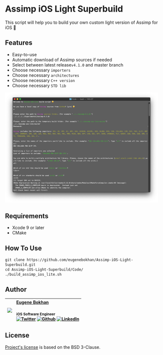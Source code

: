 # Assimp iOS Light Superbuild

This script will help you to build your own custom light version of Assimp for iOS 🙂

## Features

* Easy-to-use
* Automatic download of Assimp sources if needed
* Select between latest release`v4.1.0` and master branch
* Choose necessary `importers`
* Choose necessary `architectures`
* Choose necessary `C++ version`
* Choose necessary `STD lib`

<p align="center">
    <img src="Media/Assimp-iOS-Light-Superbuild.png", width="800">
</p>

## Requirements

* Xcode 9 or later
* CMake

## How To Use

```shell
git clone https://github.com/eugenebokhan/Assimp-iOS-Light-Superbuild.git
cd Assimp-iOS-Light-Superbuild/Code/
./build_assimp_ios_lite.sh
```

## Author
| [<img src="https://avatars1.githubusercontent.com/u/8983647?s=460&amp;v=4" width="120px;"/>](https://github.com/eugenebokhan)   | [Eugene Bokhan](https://github.com/eugenebokhan)<br/><br/><sub>iOS Software Engineer</sub><br/> [![Twitter][1.1]][1] [![Github][2.1]][2] [![LinkedIn][3.1]][3]|
| - | :- |

[1.1]: http://i.imgur.com/wWzX9uB.png (twitter icon without padding)
[2.1]: http://i.imgur.com/9I6NRUm.png (github icon without padding)
[3.1]: https://www.kingsfund.org.uk/themes/custom/kingsfund/dist/img/svg/sprite-icon-linkedin.svg (linkedin icon)

[1]: https://twitter.com/eugenebokhan
[2]: https://github.com/eugenebokhan
[3]: https://www.linkedin.com/in/eugenebokhan/

## License

[Project's license](LICENSE) is based on the BSD 3-Clause.
